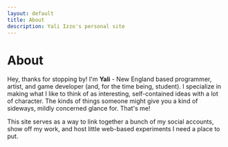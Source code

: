 ```yaml
---
layout: default
title: About
description: Yali Izzo's personal site
---
```

# About

Hey, thanks for stopping by! I'm **Yali** - New England based programmer, artist, and game developer (and, for the time being, student). I specialize in making what I like to think of as interesting, self-contained ideas with a lot of character. The kinds of things someone might give you a kind of sideways, mildly concerned glance for. That's me!

This site serves as a way to link together a bunch of my social accounts, show off my work, and host little web-based experiments I need a place to put.